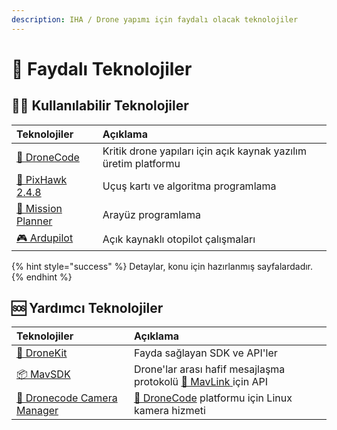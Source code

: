 ```yaml
---
description: IHA / Drone yapımı için faydalı olacak teknolojiler
---
```


# 🧰 Faydalı Teknolojiler

## 👨‍💼 Kullanılabilir Teknolojiler

| Teknolojiler | Açıklama |
| :--- | :--- |
| [🛬 DroneCode](https://www.dronecode.org/) | Kritik drone yapıları için açık kaynak yazılım üretim platformu |
| [🛫 PixHawk 2.4.8]() | Uçuş kartı ve algoritma programlama |
| [🚩 Mission Planner]() | Arayüz programlama |
| [🎮 Ardupilot](http://ardupilot.org/ardupilot/index.html) | Açık kaynaklı otopilot çalışmaları |

{% hint style="success" %}
Detaylar, konu için hazırlanmış sayfalardadır.
{% endhint %}

## 🆘 Yardımcı Teknolojiler

| Teknolojiler | Açıklama |
| :--- | :--- |
| [🧰 DroneKit](http://dronekit.io/) | Fayda sağlayan SDK ve API'ler |
| [📦  MavSDK](https://mavsdk.mavlink.io/develop/en/index.html) | Drone'lar arası hafif mesajlaşma protokolü [📶 MavLink](https://mavlink.io/en/)[ ](https://mavlink.io/en/)için API |
| [📸 Dronecode Camera Manager](https://camera-manager.dronecode.org/en/) | [🛬 DroneCode](https://www.dronecode.org/) platformu için Linux kamera hizmeti |



